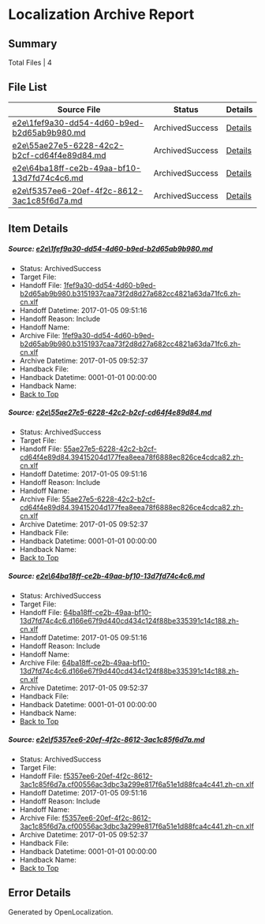 # <a name='report-top'></a> Localization Archive Report

## Summary
 Total Files | 4

## File List
 Source File | Status | Details 
 ----------- | ------ | ------- 
 [e2e\1fef9a30-dd54-4d60-b9ed-b2d65ab9b980.md](https://github.com/OpenLocalizationTestOrg/ol-test0/blob/9914f9db3c0c55145eb187432e9176edec5d3bbe/e2e/1fef9a30-dd54-4d60-b9ed-b2d65ab9b980.md) | ArchivedSuccess | [Details](#615c2c333bb017c6ee23c1567ea5d1dba75f20261)
 [e2e\55ae27e5-6228-42c2-b2cf-cd64f4e89d84.md](https://github.com/OpenLocalizationTestOrg/ol-test0/blob/9914f9db3c0c55145eb187432e9176edec5d3bbe/e2e/55ae27e5-6228-42c2-b2cf-cd64f4e89d84.md) | ArchivedSuccess | [Details](#c06fd6be7db421af387692f0809c4ce763c7b0ec2)
 [e2e\64ba18ff-ce2b-49aa-bf10-13d7fd74c4c6.md](https://github.com/OpenLocalizationTestOrg/ol-test0/blob/9914f9db3c0c55145eb187432e9176edec5d3bbe/e2e/64ba18ff-ce2b-49aa-bf10-13d7fd74c4c6.md) | ArchivedSuccess | [Details](#2f63e6547556fde169077cd89b459db2f82b94203)
 [e2e\f5357ee6-20ef-4f2c-8612-3ac1c85f6d7a.md](https://github.com/OpenLocalizationTestOrg/ol-test0/blob/9914f9db3c0c55145eb187432e9176edec5d3bbe/e2e/f5357ee6-20ef-4f2c-8612-3ac1c85f6d7a.md) | ArchivedSuccess | [Details](#91f3d301d47cb437904ee84b56254f3a0ce23dd17)

## Item Details
##### <a name='615c2c333bb017c6ee23c1567ea5d1dba75f20261'></a> Source: [e2e\1fef9a30-dd54-4d60-b9ed-b2d65ab9b980.md](https://github.com/OpenLocalizationTestOrg/ol-test0/blob/9914f9db3c0c55145eb187432e9176edec5d3bbe/e2e/1fef9a30-dd54-4d60-b9ed-b2d65ab9b980.md)
* Status: ArchivedSuccess
* Target File: 
* Handoff File: [1fef9a30-dd54-4d60-b9ed-b2d65ab9b980.b3151937caa73f2d8d27a682cc4821a63da71fc6.zh-cn.xlf](https://github.com/OpenLocalizationTestOrg/ol-test0-handoff/blob/1cb8a49c4e2adc962ac0adbcfcb03b54561377e2/ol-handoff/OpenLocalizationTestOrg/ol-test0-zhcn/shujia/ht/1fef9a30-dd54-4d60-b9ed-b2d65ab9b980.b3151937caa73f2d8d27a682cc4821a63da71fc6.zh-cn.xlf)
* Handoff Datetime: 2017-01-05 09:51:16
* Handoff Reason: Include
* Handoff Name: 
* Archive File: [1fef9a30-dd54-4d60-b9ed-b2d65ab9b980.b3151937caa73f2d8d27a682cc4821a63da71fc6.zh-cn.xlf](https://github.com/OpenLocalizationTestOrg/ol-test0-handoff/blob/ae476ca65e367845a1968fcc0a974ea8b0e51df4/ol-archive/OpenLocalizationTestOrg/ol-test0-zhcn/shujia/ht/1fef9a30-dd54-4d60-b9ed-b2d65ab9b980.b3151937caa73f2d8d27a682cc4821a63da71fc6.zh-cn.xlf)
* Archive Datetime: 2017-01-05 09:52:37
* Handback File: 
* Handback Datetime: 0001-01-01 00:00:00
* Handback Name: 
* [Back to Top](#report-top)

##### <a name='c06fd6be7db421af387692f0809c4ce763c7b0ec2'></a> Source: [e2e\55ae27e5-6228-42c2-b2cf-cd64f4e89d84.md](https://github.com/OpenLocalizationTestOrg/ol-test0/blob/9914f9db3c0c55145eb187432e9176edec5d3bbe/e2e/55ae27e5-6228-42c2-b2cf-cd64f4e89d84.md)
* Status: ArchivedSuccess
* Target File: 
* Handoff File: [55ae27e5-6228-42c2-b2cf-cd64f4e89d84.39415204d177fea8eea78f6888ec826ce4cdca82.zh-cn.xlf](https://github.com/OpenLocalizationTestOrg/ol-test0-handoff/blob/1cb8a49c4e2adc962ac0adbcfcb03b54561377e2/ol-handoff/OpenLocalizationTestOrg/ol-test0-zhcn/shujia/ht/55ae27e5-6228-42c2-b2cf-cd64f4e89d84.39415204d177fea8eea78f6888ec826ce4cdca82.zh-cn.xlf)
* Handoff Datetime: 2017-01-05 09:51:16
* Handoff Reason: Include
* Handoff Name: 
* Archive File: [55ae27e5-6228-42c2-b2cf-cd64f4e89d84.39415204d177fea8eea78f6888ec826ce4cdca82.zh-cn.xlf](https://github.com/OpenLocalizationTestOrg/ol-test0-handoff/blob/ae476ca65e367845a1968fcc0a974ea8b0e51df4/ol-archive/OpenLocalizationTestOrg/ol-test0-zhcn/shujia/ht/55ae27e5-6228-42c2-b2cf-cd64f4e89d84.39415204d177fea8eea78f6888ec826ce4cdca82.zh-cn.xlf)
* Archive Datetime: 2017-01-05 09:52:37
* Handback File: 
* Handback Datetime: 0001-01-01 00:00:00
* Handback Name: 
* [Back to Top](#report-top)

##### <a name='2f63e6547556fde169077cd89b459db2f82b94203'></a> Source: [e2e\64ba18ff-ce2b-49aa-bf10-13d7fd74c4c6.md](https://github.com/OpenLocalizationTestOrg/ol-test0/blob/9914f9db3c0c55145eb187432e9176edec5d3bbe/e2e/64ba18ff-ce2b-49aa-bf10-13d7fd74c4c6.md)
* Status: ArchivedSuccess
* Target File: 
* Handoff File: [64ba18ff-ce2b-49aa-bf10-13d7fd74c4c6.d166e67f9d440cd434c124f88be335391c14c188.zh-cn.xlf](https://github.com/OpenLocalizationTestOrg/ol-test0-handoff/blob/1cb8a49c4e2adc962ac0adbcfcb03b54561377e2/ol-handoff/OpenLocalizationTestOrg/ol-test0-zhcn/shujia/ht/64ba18ff-ce2b-49aa-bf10-13d7fd74c4c6.d166e67f9d440cd434c124f88be335391c14c188.zh-cn.xlf)
* Handoff Datetime: 2017-01-05 09:51:16
* Handoff Reason: Include
* Handoff Name: 
* Archive File: [64ba18ff-ce2b-49aa-bf10-13d7fd74c4c6.d166e67f9d440cd434c124f88be335391c14c188.zh-cn.xlf](https://github.com/OpenLocalizationTestOrg/ol-test0-handoff/blob/ae476ca65e367845a1968fcc0a974ea8b0e51df4/ol-archive/OpenLocalizationTestOrg/ol-test0-zhcn/shujia/ht/64ba18ff-ce2b-49aa-bf10-13d7fd74c4c6.d166e67f9d440cd434c124f88be335391c14c188.zh-cn.xlf)
* Archive Datetime: 2017-01-05 09:52:37
* Handback File: 
* Handback Datetime: 0001-01-01 00:00:00
* Handback Name: 
* [Back to Top](#report-top)

##### <a name='91f3d301d47cb437904ee84b56254f3a0ce23dd17'></a> Source: [e2e\f5357ee6-20ef-4f2c-8612-3ac1c85f6d7a.md](https://github.com/OpenLocalizationTestOrg/ol-test0/blob/9914f9db3c0c55145eb187432e9176edec5d3bbe/e2e/f5357ee6-20ef-4f2c-8612-3ac1c85f6d7a.md)
* Status: ArchivedSuccess
* Target File: 
* Handoff File: [f5357ee6-20ef-4f2c-8612-3ac1c85f6d7a.cf00556ac3dbc3a299e817f6a51e1d88fca4c441.zh-cn.xlf](https://github.com/OpenLocalizationTestOrg/ol-test0-handoff/blob/1cb8a49c4e2adc962ac0adbcfcb03b54561377e2/ol-handoff/OpenLocalizationTestOrg/ol-test0-zhcn/shujia/ht/f5357ee6-20ef-4f2c-8612-3ac1c85f6d7a.cf00556ac3dbc3a299e817f6a51e1d88fca4c441.zh-cn.xlf)
* Handoff Datetime: 2017-01-05 09:51:16
* Handoff Reason: Include
* Handoff Name: 
* Archive File: [f5357ee6-20ef-4f2c-8612-3ac1c85f6d7a.cf00556ac3dbc3a299e817f6a51e1d88fca4c441.zh-cn.xlf](https://github.com/OpenLocalizationTestOrg/ol-test0-handoff/blob/ae476ca65e367845a1968fcc0a974ea8b0e51df4/ol-archive/OpenLocalizationTestOrg/ol-test0-zhcn/shujia/ht/f5357ee6-20ef-4f2c-8612-3ac1c85f6d7a.cf00556ac3dbc3a299e817f6a51e1d88fca4c441.zh-cn.xlf)
* Archive Datetime: 2017-01-05 09:52:37
* Handback File: 
* Handback Datetime: 0001-01-01 00:00:00
* Handback Name: 
* [Back to Top](#report-top)


## Error Details

Generated by OpenLocalization.

